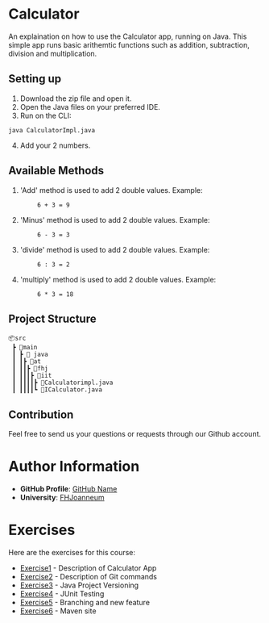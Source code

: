 # Calculator

An explaination on how to use the Calculator app, running on Java. This simple app runs basic arithemtic functions such as addition, subtraction, division and multiplication. 

## Setting up
1. Download the zip file and open it. 
2. Open the Java files on your preferred IDE. 
3. Run on the CLI:
```
java CalculatorImpl.java 
```
4. Add your 2 numbers.


## Available Methods
1. 'Add' method is used to add 2 double values. Example:
``` 
        6 + 3 = 9
``` 
2. 'Minus' method is used to add 2 double values. Example: 
``` 
        6 - 3 = 3
``` 
3. 'divide' method is used to add 2 double values. Example:
``` 
        6 : 3 = 2
``` 
4. 'multiply' method is used to add 2 double values. Example:
``` 
        6 * 3 = 18
``` 

## Project Structure 

```
📦src
 ┣ 📂main
 ┃ ┣ 📂 java
 ┃ ┃┣ 📂at
 ┃ ┃┃┣ 📂fhj
 ┃ ┃┃┃┣ 📂iit
 ┃ ┃┃┃┃┣ 📜Calculatorimpl.java
 ┃ ┃┃┃┃┗ 📜ICalculator.java
```

## Contribution 
Feel free to send us your questions or requests through our Github account.

# Author Information

- **GitHub Profile**: [GitHub Name](https://github.com/AfikEschel)
- **University**: [FHJoanneum](https://www.fh-joanneum.at/)


# Exercises

Here are the exercises for this course:


- [Exercise1](exercise1.md) - Description of Calculator App
- [Exercise2](exercise2.md) - Description of Git commands
- [Exercise3](exercise3.md) - Java Project Versioning
- [Exercise4](exercise4.md) - JUnit Testing 
- [Exercise5](exercise5.md) - Branching and new feature 
- [Exercise6](exercise6.md) - Maven site

